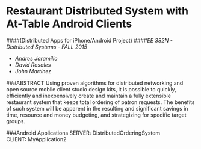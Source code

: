 # Restaurant Distributed System with At-Table Android Clients
####(Distributed Apps for iPhone/Android Project)
####*EE 382N - Distributed Systems - FALL 2015* 

* _Andres Jaramillo_  
* _David Rosales_  	
* _John Martinez_  

###ABSTRACT
Using proven algorithms for distributed networking and open source mobile client studio design kits, it is possible to quickly, efficiently and inexpensively create and maintain a fully extensible restaurant system that keeps total ordering of patron requests. The benefits of such system will be apparent in the resulting and significant savings in time, resource and money budgeting, and strategizing for specific target groups. 

###Android Applications
SERVER: DistributedOrderingSystem  
CLIENT: MyApplication2  
